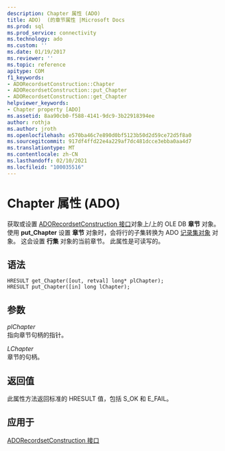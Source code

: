 ```yaml
---
description: Chapter 属性 (ADO)
title: ADO)  (的章节属性 |Microsoft Docs
ms.prod: sql
ms.prod_service: connectivity
ms.technology: ado
ms.custom: ''
ms.date: 01/19/2017
ms.reviewer: ''
ms.topic: reference
apitype: COM
f1_keywords:
- ADORecordsetConstruction::Chapter
- ADORecordsetConstruction::put_Chapter
- ADORecordsetConstruction::get_Chapter
helpviewer_keywords:
- Chapter property [ADO]
ms.assetid: 8aa90cb0-f588-4141-9dc9-3b22918394ee
author: rothja
ms.author: jroth
ms.openlocfilehash: e570ba46c7e890d0bf5123b50d2d59ce72d5f8a0
ms.sourcegitcommit: 917df4ffd22e4a229af7dc481dcce3ebba0aa4d7
ms.translationtype: MT
ms.contentlocale: zh-CN
ms.lasthandoff: 02/10/2021
ms.locfileid: "100035516"
---
```

# <a name="chapter-property-ado"></a>Chapter 属性 (ADO)
获取或设置 [ADORecordsetConstruction 接口](./adorecordsetconstruction-interface.md)对象上/上的 OLE DB **章节** 对象。 使用 **put_Chapter** 设置 **章节** 对象时，会将行的子集转换为 ADO [记录集对象](./recordset-object-ado.md) 对象。 这会设置 **行集** 对象的当前章节。 此属性是可读写的。  
  
## <a name="syntax"></a>语法  
  
```  
HRESULT get_Chapter([out, retval] long* plChapter);  
HRESULT put_Chapter([in] long lChapter);  
```  
  
## <a name="parameters"></a>参数  
 *plChapter*  
 指向章节句柄的指针。  
  
 *LChapter*  
 章节的句柄。  
  
## <a name="return-values"></a>返回值  
 此属性方法返回标准的 HRESULT 值，包括 S_OK 和 E_FAIL。  
  
## <a name="applies-to"></a>应用于  
 [ADORecordsetConstruction 接口](./adorecordsetconstruction-interface.md)